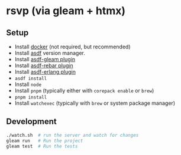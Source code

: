 # rsvp (via gleam + htmx)

## Setup 

  * Install [docker](https://docs.docker.com/get-docker/) (not required, but recommended)
  * Install [asdf](https://github.com/asdf-vm/asdf) version manager.
  * Install [asdf-gleam plugin](https://github.com/asdf-community/asdf-gleam)
  * Install [asdf-rebar plugin](https://github.com/Stratus3D/asdf-rebar)
  * Install [asdf-erlang plugin](https://github.com/asdf-vm/asdf-erlang)
  * `asdf install`
  * Install `node`
  * Install `pnpm` (typically either with `corepack enable` or `brew`)
  * `pnpm install`
  * Install `watchexec` (typically with `brew` or system package manager)

## Development

```sh
./watch.sh  # run the server and watch for changes
gleam run   # Run the project
gleam test  # Run the tests
```
